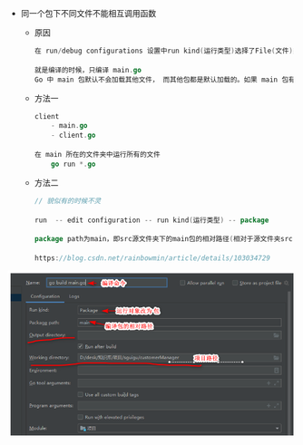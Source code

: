 *   同一个包下不同文件不能相互调用函数

    *   原因

        ```go
        在 run/debug configurations 设置中run kind(运行类型)选择了File(文件)类型，在运行go程序时，只会编译指定文件(main.go)，其他文件不会编译，所以main.go不能调用其他文件的函数，导致报错
        
        就是编译的时候，只编译 main.go
        Go 中 main 包默认不会加载其他文件， 而其他包都是默认加载的。如果 main 包有多个文件，则在执行的时候需要将其它文件都带上，即执行 go run *.go。
        ```

    *   方法一

        ```go
        client 
        	- main.go
        	- client.go
        
        在 main 所在的文件夹中运行所有的文件
        	go run *.go	
        ```

    *   方法二

        ```go
        // 貌似有的时候不灵
        
        run  -- edit configuration -- run kind(运行类型) -- package
        
        package path为main，即src源文件夹下的main包的相对路径(相对于源文件夹src)
        
        https://blog.csdn.net/rainbowmin/article/details/103034729
        
        ```

        

![image-20201105122946244](image-20201105122946244.png)



































































































